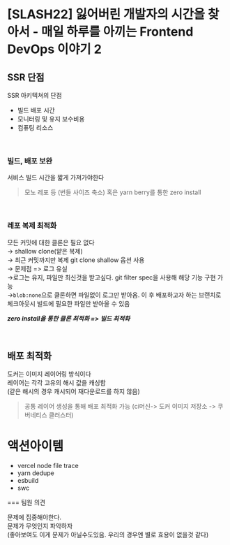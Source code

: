 # [SLASH22] 잃어버린 개발자의 시간을 찾아서 - 매일 하루를 아끼는 Frontend DevOps 이야기 2

## SSR 단점

SSR 아키텍쳐의 단점

- 빌드 배포 시간
- 모니터링 및 유지 보수비용
- 컴퓨팅 리소스

<br>

### 빌드, 배포 보완

서비스 빌드 시간을 짧게 가져가야한다

> 모노 레포 등 (번들 사이즈 축소) 혹은 yarn berry를 통한 zero install

<br>

### 레포 복제 최적화

모든 커밋에 대한 클론은 필요 없다<br>
&rarr; shallow clone(얕은 복제) <br>
&rarr; 최근 커밋까지만 복제
git clone shallow 옵션 사용
<br>
&rarr; 문제점 => 로그 유실<br>
&rarr;로그는 유지, 파일만 최신것을 받고싶다. git filter spec을 사용해 해당 기능 구현 가능<br>
&rarr;`blob:none`으로 클론하면 파일없이 로그만 받아옴. 이 후 배포하고자 하는 브랜치로 체크아웃시 빌드에 필요한 파일만 받아올 수 있음

**_zero install을 통한 클론 최적화 => 빌드 최적화_**

<br>

## 배포 최적화

도커는 이미지 레이어링 방식이다<br>
레이어는 각각 고유의 해시 값을 캐싱함<br>(같은 해시의 경우 캐시되어 재다운로드를 하지 않음)

> 공통 레이어 생성을 통해 배포 최적화 가능 (ci머신-> 도커 이미지 저장소 -> 쿠버네티스 클러스터)

# 액션아이템

- vercel node file trace
- yarn dedupe
- esbuild
- swc

=== 팀원 의견

문제에 집중해야한다.<br>문제가 무엇인지 파악하자 <br>(좋아보여도 이게 문제가 아닐수도있음. 우리의 경우엔 별로 효용이 없을것 같다)
